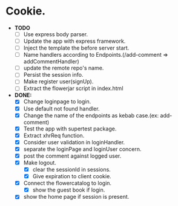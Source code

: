 # Cookie.

- **TODO**
  - [ ] Use express body parser.
  - [ ] Update the app with express framework.
  - [ ] Inject the template the before server start.
  - [ ] Name handlers according to Endpoints.(/add-comment => addCommentHandler)
  - [ ] update the remote repo's name.
  - [ ] Persist the session info.
  - [ ] Make register user(signUp).
  - [ ] Extract the flowerjar script in index.html

- **DONE:**
  - [x] Change loginpage to login.
  - [x] Use default not found handler.
  - [x] Change the name of the endpoints as kebab case.(ex: add-comment)
  - [x] Test the app with supertest package.
  - [x] Extract xhrReq function.
  - [x] Consider user validation in loginHandler.
  - [x] separate the loginPage and loginUser concern.
  - [x] post the comment against logged user.
  - [x] Make logout.
    - [x] clear the sessionId in sessions.
    - [x] Give expiration to client cookie.
  - [x] Connect the flowercatalog to login.
    - [x] show the guest book if login.
  - [x] show the home page if session is present.
